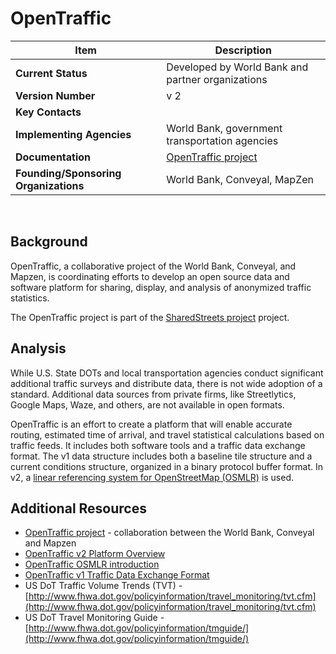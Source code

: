 # OpenTraffic

| Item | Description |
| --- | --- |
| **Current Status** |Developed by World Bank and partner organizations  |
| **Version Number** |v 2  |
| **Key Contacts** |  |
| **Implementing Agencies** | World Bank, government transportation agencies |
| **Documentation** | [OpenTraffic project](http://opentraffic.io/) |
| **Founding/Sponsoring Organizations** | World Bank, Conveyal, MapZen |
<br>

## Background
OpenTraffic, a collaborative project of the World Bank, Conveyal, and Mapzen, is coordinating efforts to develop an open source data and software platform for sharing, display, and analysis of anonymized traffic statistics.

The OpenTraffic project is part of the [SharedStreets project](sharedstreets.md) project.

## Analysis

While U.S. State DOTs and local transportation agencies conduct significant additional traffic surveys and distribute data, there is not wide adoption of a standard. Additional data sources from private firms, like Streetlytics, Google Maps, Waze, and others, are not available in open formats.

OpenTraffic is an effort to create a platform that will enable accurate routing, estimated time of arrival, and travel statistical calculations based on traffic feeds. It includes both software tools and a traffic data exchange format. The v1 data structure includes both a baseline tile structure and a current conditions structure, organized in a binary protocol buffer format. In v2, a [linear referencing system for OpenStreetMap (OSMLR)](https://github.com/opentraffic/osmlr) is used.

## Additional Resources

* [OpenTraffic project](http://opentraffic.io/) - collaboration between the World Bank, Conveyal and Mapzen
* [OpenTraffic v2 Platform Overview](https://github.com/opentraffic/otv2-platform)
* [OpenTraffic OSMLR introduction](https://github.com/opentraffic/osmlr/blob/master/docs/intro.md)
* [OpenTraffic v1 Traffic Data Exchange Format](https://github.com/opentraffic/traffic-data-exchange-format)
* US DoT Traffic Volume Trends (TVT) - [http://www.fhwa.dot.gov/policyinformation/travel_monitoring/tvt.cfm](http://www.fhwa.dot.gov/policyinformation/travel_monitoring/tvt.cfm)
* US DoT Travel Monitoring Guide - [http://www.fhwa.dot.gov/policyinformation/tmguide/](http://www.fhwa.dot.gov/policyinformation/tmguide/)

